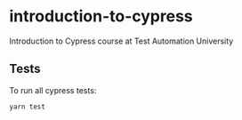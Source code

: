 # introduction-to-cypress
Introduction to Cypress course at Test Automation University

## Tests

To run all cypress tests:

```bash
yarn test
```
